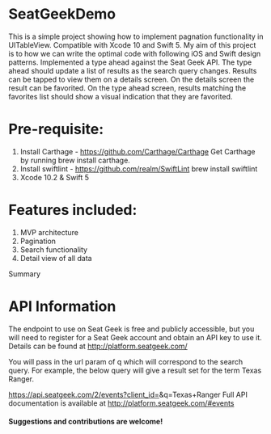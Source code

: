 # SeatGeekDemo
This is a simple project showing how to implement pagnation functionality in UITableView. Compatible with Xcode 10 and Swift 5.
My aim of this project is to how we can write the optimal code with following iOS and Swift design patterns.
Implemented a type ahead against the Seat Geek API. The type ahead should update a list of results as the search query changes. Results can be tapped to view them on a details screen. On the details screen the result can be favorited. On the type ahead screen, results matching the favorites list should show a visual indication that they are favorited.

# Pre-requisite:
1. Install Carthage - https://github.com/Carthage/Carthage
Get Carthage by running brew install carthage.
2. Install swiftlint - https://github.com/realm/SwiftLint
brew install swiftlint
3. Xcode 10.2 & Swift 5

# Features included: 
1. MVP architecture
2. Pagination 
3. Search functionality 
4. Detail view of all data

Summary

# API Information
The endpoint to use on Seat Geek is free and publicly accessible, but you will need to register for a Seat Geek account and obtain an API key to use it. Details can be found at http://platform.seatgeek.com/

You will pass in the url param of q which will correspond to the search query. For example, the below query will give a result set for the term Texas Ranger.

https://api.seatgeek.com/2/events?client_id=<your client id>&q=Texas+Ranger
Full API documentation is available at http://platform.seatgeek.com/#events

#### Suggestions and contributions are welcome! 
